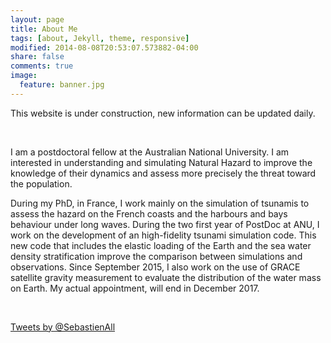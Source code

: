 ```yaml
---
layout: page
title: About Me
tags: [about, Jekyll, theme, responsive]
modified: 2014-08-08T20:53:07.573882-04:00
share: false
comments: true
image:
  feature: banner.jpg
---
```


This website is under construction, new information can be updated daily.

<br>


I am a postdoctoral fellow at the Australian National University. I am interested in understanding and simulating Natural Hazard to improve the knowledge of their dynamics and assess more precisely the threat toward the population.

During my PhD, in France,  I work mainly on the simulation of tsunamis to assess the hazard on the French coasts and the harbours and bays behaviour under long waves.  During the two first year of PostDoc at ANU, I work on the development of an high-fidelity tsunami simulation code. This new code that includes the elastic loading of the Earth and the sea water density stratification improve the comparison between simulations and observations. Since September 2015, I also work on the use of GRACE satellite gravity measurement to evaluate the distribution of the water mass on Earth. My actual appointment, will end in December 2017.

<br>

<a class="twitter-timeline"  href="https://twitter.com/SebastienAll" data-widget-id="631618694288814080">Tweets by @SebastienAll</a>
<script>!function(d,s,id){var js,fjs=d.getElementsByTagName(s)[0],p=/^http:/.test(d.location)?'http':'https';if(!d.getElementById(id)){js=d.createElement(s);js.id=id;js.src=p+"://platform.twitter.com/widgets.js";fjs.parentNode.insertBefore(js,fjs);}}(document,"script","twitter-wjs");</script>
          

